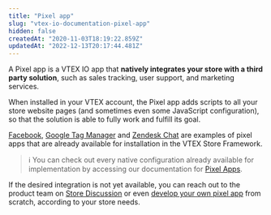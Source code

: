 ```yaml
---
title: "Pixel app"
slug: "vtex-io-documentation-pixel-app"
hidden: false
createdAt: "2020-11-03T18:19:22.859Z"
updatedAt: "2022-12-13T20:17:44.481Z"
---
```

A Pixel app is a VTEX IO app that **natively integrates your store with a third party solution**, such as sales tracking, user support, and marketing services.

When installed in your VTEX account, the Pixel app adds scripts to all your store website pages (and sometimes even some JavaScript configuration), so that the solution is able to fully work and fulfill its goal.

[Facebook](https://developers.vtex.com/docs/guides/vtex-facebook-pixel/), [Google Tag Manager](https://developers.vtex.com/docs/guides/vtex-google-tag-manager/) and [Zendesk Chat](https://developers.vtex.com/docs/guides/vtex-zendesk-chat/) are examples of pixel apps that are already available for installation in the VTEX Store Framework.

> ℹ️ You can check out every native configuration already available for implementation by accessing our documentation for [Pixel Apps](https://developers.vtex.com/docs/guides/pixel-apps/).

If the desired integration is not yet available, you can reach out to the product team on [Store Discussion](https://github.com/vtex-apps/store-discussion) or even [develop your own pixel app](https://developers.vtex.com/docs/guides/vtex-io-documentation-1-developnativeintegrationswithpixelapps) from scratch, according to your store needs.
